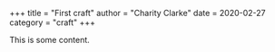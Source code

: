 +++
title = "First craft"
author = "Charity Clarke"
date = 2020-02-27
category = "craft"
+++

This is some content.
